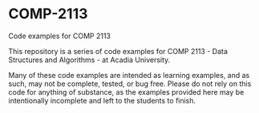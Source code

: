 # COMP-2113
Code examples for COMP 2113

This repository is a series of code examples for COMP 2113 - Data Structures and Algorithms - at Acadia University. 

Many of these code examples are intended as learning examples, and as such, may not be complete, tested, or bug free. 
Please do not rely on this code for anything of substance, as the examples provided here may be intentionally incomplete
and left to the students to finish.
